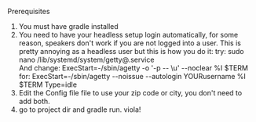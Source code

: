 Prerequisites
1. You must have gradle installed
2. You need to have your headless setup login automatically, for some reason, speakers don't work if you are not logged into a user.  This is pretty annoying as a headless user but this is how you do it:
   try:
  sudo nano /lib/systemd/system/getty@.service  
  And change:
  ExecStart=-/sbin/agetty -o '-p -- \u' --noclear %I $TERM
  for:
  ExecStart=-/sbin/agetty --noissue --autologin YOURusername %I $TERM Type=idle
3. Edit the Config file file to use your zip code or city, you don't need to add both.
4. go to project dir and gradle run. viola!
